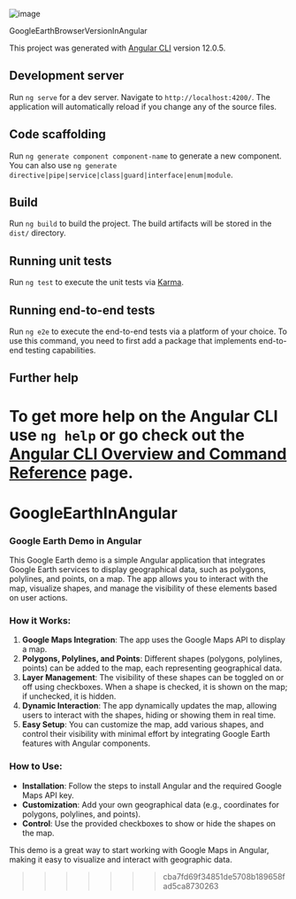 ![image](https://github.com/user-attachments/assets/92da05e8-f012-4e4a-a137-7c5796c5a881)


GoogleEarthBrowserVersionInAngular

This project was generated with [Angular CLI](https://github.com/angular/angular-cli) version 12.0.5.

## Development server

Run `ng serve` for a dev server. Navigate to `http://localhost:4200/`. The application will automatically reload if you change any of the source files.

## Code scaffolding

Run `ng generate component component-name` to generate a new component. You can also use `ng generate directive|pipe|service|class|guard|interface|enum|module`.

## Build

Run `ng build` to build the project. The build artifacts will be stored in the `dist/` directory.

## Running unit tests

Run `ng test` to execute the unit tests via [Karma](https://karma-runner.github.io).

## Running end-to-end tests

Run `ng e2e` to execute the end-to-end tests via a platform of your choice. To use this command, you need to first add a package that implements end-to-end testing capabilities.

## Further help

To get more help on the Angular CLI use `ng help` or go check out the [Angular CLI Overview and Command Reference](https://angular.io/cli) page.
=======
# GoogleEarthInAngular
### Google Earth Demo in Angular

This Google Earth demo is a simple Angular application that integrates Google Earth services to display geographical data, such as polygons, polylines, and points, on a map. The app allows you to interact with the map, visualize shapes, and manage the visibility of these elements based on user actions.

### How it Works:
1. **Google Maps Integration**: The app uses the Google Maps API to display a map.
2. **Polygons, Polylines, and Points**: Different shapes (polygons, polylines, points) can be added to the map, each representing geographical data.
3. **Layer Management**: The visibility of these shapes can be toggled on or off using checkboxes. When a shape is checked, it is shown on the map; if unchecked, it is hidden.
4. **Dynamic Interaction**: The app dynamically updates the map, allowing users to interact with the shapes, hiding or showing them in real time.
5. **Easy Setup**: You can customize the map, add various shapes, and control their visibility with minimal effort by integrating Google Earth features with Angular components.

### How to Use:
- **Installation**: Follow the steps to install Angular and the required Google Maps API key.
- **Customization**: Add your own geographical data (e.g., coordinates for polygons, polylines, and points).
- **Control**: Use the provided checkboxes to show or hide the shapes on the map.

This demo is a great way to start working with Google Maps in Angular, making it easy to visualize and interact with geographic data.

>>>>>>> cba7fd69f34851de5708b189658fad5ca8730263

